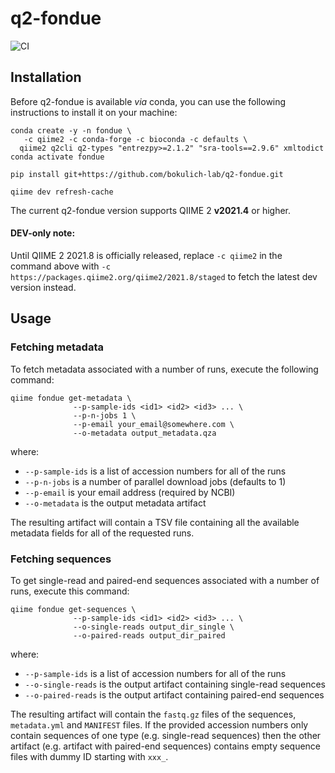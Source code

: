 # q2-fondue 
![CI](https://github.com/bokulich-lab/q2-fondue/actions/workflows/ci.yml/badge.svg)

## Installation

Before q2-fondue is available *via* conda, you can use the following instructions to install it on your machine:

```shell
conda create -y -n fondue \
   -c qiime2 -c conda-forge -c bioconda -c defaults \
  qiime2 q2cli q2-types "entrezpy>=2.1.2" "sra-tools==2.9.6" xmltodict
conda activate fondue

pip install git+https://github.com/bokulich-lab/q2-fondue.git

qiime dev refresh-cache
```

The current q2-fondue version supports QIIME 2 **v2021.4** or higher.

#### DEV-only note:
Until QIIME 2 2021.8 is officially released, replace `-c qiime2` in the command above with
`-c https://packages.qiime2.org/qiime2/2021.8/staged` to fetch the latest dev version instead.

## Usage
### Fetching metadata

To fetch metadata associated with a number of runs, execute the following command:

```shell
qiime fondue get-metadata \
              --p-sample-ids <id1> <id2> <id3> ... \
              --p-n-jobs 1 \
              --p-email your_email@somewhere.com \
              --o-metadata output_metadata.qza
```

where:
- `--p-sample-ids` is a list of accession numbers for all of the runs
- `--p-n-jobs` is a number of parallel download jobs (defaults to 1)
- `--p-email` is your email address (required by NCBI)
- `--o-metadata` is the output metadata artifact

The resulting artifact will contain a TSV file containing all the available metadata fields
for all of the requested runs.

### Fetching sequences
To get single-read and paired-end sequences associated with a number of runs, execute this command:
```shell
qiime fondue get-sequences \
              --p-sample-ids <id1> <id2> <id3> ... \
              --o-single-reads output_dir_single \
              --o-paired-reads output_dir_paired
```

where:
- `--p-sample-ids` is a list of accession numbers for all of the runs
- `--o-single-reads` is the output artifact containing single-read sequences
- `--o-paired-reads` is the output artifact containing paired-end sequences

The resulting artifact will contain the `fastq.gz` files of the sequences, `metadata.yml` and `MANIFEST` files. If the provided accession numbers only contain sequences of one type (e.g. single-read sequences) then the other artifact (e.g. artifact with paired-end sequences) contains empty sequence files with dummy ID starting with `xxx_`.
